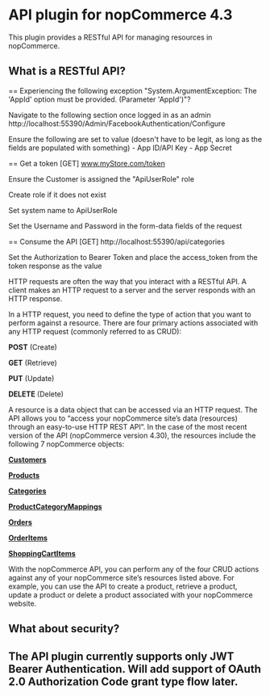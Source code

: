 # API plugin for nopCommerce 4.3

This plugin provides a RESTful API for managing resources in nopCommerce.

## What is a RESTful API?



== Experiencing the following exception
"System.ArgumentException: The 'AppId' option must be provided. (Parameter 'AppId')"?

Navigate to the following section once logged in as an admin
	http://localhost:55390/Admin/FacebookAuthentication/Configure

Ensure the following are set to value (doesn't have to be legit, as long as the fields are populated with something)
	- App ID/API Key
	- App Secret

== Get a token
[GET] www.myStore.com/token

Ensure the Customer is assigned the "ApiUserRole" role 

Create role if it does not exist

Set system name to ApiUserRole

Set the Username and Password in the form-data fields of the request

== Consume the API
[GET] http://localhost:55390/api/categories

Set the Authorization to Bearer Token and place the access_token from the token response as the value



HTTP requests are often the way that you interact with a RESTful API.
A client makes an HTTP request to a server and the server responds with an HTTP response.

In a HTTP request, you need to define the type of action that you want to perform against a resource. There are four primary actions associated with any HTTP request (commonly referred to as CRUD):

**POST** (Create)

**GET** (Retrieve)

**PUT** (Update)

**DELETE** (Delete)

A resource is a data object that can be accessed via an HTTP request. The API allows you to “access your nopCommerce site’s data (resources) through an easy-to-use HTTP REST API”. In the case of the most recent version of the API (nopCommerce version 4.30), the resources include the following 7 nopCommerce objects:

[**Customers**](Customers.md)

[**Products**](Products.md)

[**Categories**](Categories.md)

[**ProductCategoryMappings**](ProductCategoryMappings.md)

[**Orders**](Orders.md)

[**OrderItems**](OrderItems.md)

[**ShoppingCartItems**](ShoppingCartItems.md)

With the nopCommerce API, you can perform any of the four CRUD actions against any of your nopCommerce site’s resources listed above. For example, you can use the API to create a product, retrieve a product, update a product or delete a product associated with your nopCommerce website.

## What about security?

## The API plugin currently supports only JWT Bearer Authentication. Will add support of OAuth 2.0 Authorization Code grant type flow later.
